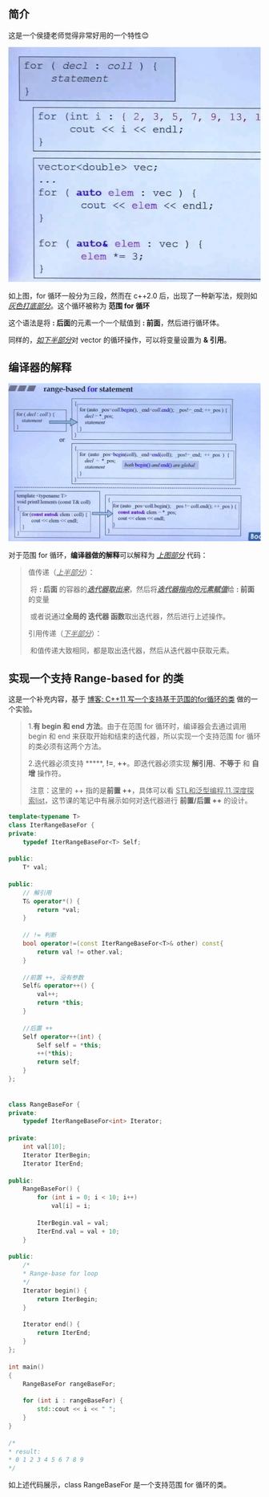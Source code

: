 ## 简介

这是一个侯捷老师觉得非常好用的一个特性😊

![1686969711955](image/1686969711955.png)

如上图，for 循环一般分为三段，然而在 c++2.0 后，出现了一种新写法，规则如<u>*灰色打底部分*</u>。这个循环被称为 **范围 for 循环**

这个语法是将 **: 后面**的元素一个一个赋值到 **: 前面**，然后进行循环体。

同样的，<u>*如下半部分*</u>对 vector 的循环操作，可以将变量设置为 **& 引用**。

## 编译器的解释

![1686970244408](image/1686970244408.png)

对于范围 for 循环，**编译器做的解释**可以解释为 <u>*上图部分*</u> 代码：

> 值传递（<u>*上半部分*</u>）：
>
> ​	将 **: 后面** 的容器的<u>***迭代器取出来***</u>，然后将<u>***迭代器指向的元素赋值***</u>给 **: 前面** 的变量
>
> ​	或者说通过**全局的 迭代器 函数**取出迭代器，然后进行上述操作。
>
> 引用传递（<u>*下半部分*</u>）：
>
> ​	和值传递大致相同，都是取出迭代器，然后从迭代器中获取元素。

## 实现一个支持 Range-based for 的类

这是一个补充内容，基于 [博客: C++11 写一个支持基于范围的for循环的类](https://blog.csdn.net/HandsomeHong/article/details/114860082) 做的一个实验。

> 1.**有 begin 和 end 方法**。由于在范围 for 循环时，编译器会去通过调用 begin 和 end 来获取开始和结束的迭代器，所以实现一个支持范围 for 循环的类必须有这两个方法。
>
> 2.迭代器必须支持 *****, **!=**, **++**。即迭代器必须实现 **解引用**、**不等于** 和 **自增** 操作符。
>
> ​	注意：这里的 ++ 指的是**前置 ++**，具体可以看 <u>STL和泛型编程.11.深度探索list</u>，这节课的笔记中有展示如何对迭代器进行 **前置/后置 ++** 的设计。

```C++
template<typename T>
class IterRangeBaseFor {
private:
	typedef IterRangeBaseFor<T> Self;

public:
	T* val;

public:
	// 解引用
	T& operator*() {
		return *val;
	}

	// != 判断
	bool operator!=(const IterRangeBaseFor<T>& other) const{
		return val != other.val;
	}

	//前置 ++, 没有参数
	Self& operator++() {
		val++;
		return *this;
	}

	//后置 ++
	Self operator++(int) {
		Self self = *this;
		++(*this);
		return self;
	}
};


class RangeBaseFor {
private:
	typedef IterRangeBaseFor<int> Iterator;

private:
	int val[10];
	Iterator IterBegin;
	Iterator IterEnd;

public:
	RangeBaseFor() {
		for (int i = 0; i < 10; i++)
			val[i] = i;

		IterBegin.val = val;
		IterEnd.val = val + 10;
	}

public:
	/*
	* Range-base for loop
	*/
	Iterator begin() {
		return IterBegin;
	}

	Iterator end() {
		return IterEnd;
	}
};

int main()
{
	RangeBaseFor rangeBaseFor;

	for (int i : rangeBaseFor) {
		std::cout << i << " ";
	}
}

/*
* result:
* 0 1 2 3 4 5 6 7 8 9
*/
```

如上述代码展示，class RangeBaseFor 是一个支持范围 for 循环的类。


